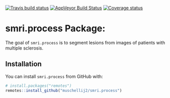 
[![Travis build
status](https://travis-ci.org/muschellij2/smri.process.svg?branch=master)](https://travis-ci.org/muschellij2/smri.process)
[![AppVeyor Build
Status](https://ci.appveyor.com/api/projects/status/github/muschellij2/smri-process?branch=master&svg=true)](https://ci.appveyor.com/project/muschellij2/smri-process)
[![Coverage
status](https://coveralls.io/repos/github/muschellij2/smri.process/badge.svg?branch=master)](https://coveralls.io/r/muschellij2/smri.process?branch=master)
<!-- README.md is generated from README.Rmd. Please edit that file -->

# smri.process Package:

The goal of `smri.process` is to segment lesions from images of patients
with multiple sclerosis.

## Installation

You can install `smri.process` from GitHub with:

``` r
# install.packages("remotes")
remotes::install_github("muschellij2/smri.process")
```
